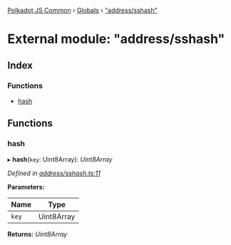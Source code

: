 [Polkadot JS Common](../README.md) › [Globals](../globals.md) › ["address/sshash"](_address_sshash_.md)

# External module: "address/sshash"

## Index

### Functions

* [hash](_address_sshash_.md#hash)

## Functions

###  hash

▸ **hash**(`key`: Uint8Array): *Uint8Array*

*Defined in [address/sshash.ts:11](https://github.com/polkadot-js/common/blob/6d9da39d/packages/util-crypto/src/address/sshash.ts#L11)*

**Parameters:**

Name | Type |
------ | ------ |
`key` | Uint8Array |

**Returns:** *Uint8Array*
